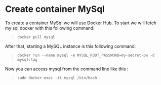 # Create container MySql 
To create a container MySql we will use Docker Hub.
To start we will fetch my sql docker with this following command:
> ``docker pull mysql``

After that, starting a MySQL instance is this following command:
>```docker run --name mysql -e MYSQL_ROOT_PASSWORD=my-secret-pw -d mysql:tag```

Now you can access mysql from the command line like this :
> ``sudo docker exec -it mysql /bin/bash``